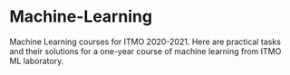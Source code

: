 # Machine-Learning
Machine Learning courses for ITMO 2020-2021. Here are practical tasks and their solutions for a one-year course of machine learning from ITMO ML laboratory.
